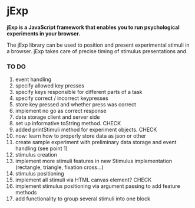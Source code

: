# jExp

**jExp is a JavaScript framework that enables you to run psychological experiments in your browser.**

The jExp library can be used to position and present experimental stimuli in a browser.
jExp takes care of precise timing of stimulus presentations and.

### TO DO

1. event handling
  1. specify allowed key presses
  2. specify keys responsible for different parts of a task
  3. specify correct / incorrect keypresses 
  4. store key pressed and whether press was correct
  5. implement no go as correct response
2. data storage client and server side
  1. set up informative toString method. CHECK
  2. added printStimuli method for experiment objects. CHECK
  3. now: learn how to properly store data as json or other 
3. create sample experiment with preliminary data storage and event handling (see point 1)
4. stimulus creation
  1. implement more stimuli features in new Stimulus implementation (rectangle, triangle, fixation cross...)
5. stimulus positioning
  1. implement all stimuli via HTML canvas element? CHECK
  2. implement stimulus positioning via argument passing to add feature methods
6. add functionality to group several stimuli into one block
